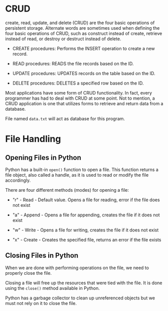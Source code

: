 # **CRUD**

create, read, update, and delete (CRUD) are the four basic operations of persistent storage. Alternate words are sometimes used when defining the four basic operations of CRUD, such as construct instead of create, retrieve instead of read, or destroy or destruct instead of delete.

* CREATE procedures: Performs the INSERT operation to create a new record.

* READ procedures: READS the file records based on the ID.

* UPDATE procedures: UPDATES records on the table based on the ID.

* DELETE procedures: DELETES a specified row based on the ID.

Most applications have some form of CRUD functionality. In fact, every programmer has had to deal with CRUD at some point. Not to mention, a CRUD application is one that utilizes forms to retrieve and return data from a database.

File named `data.txt` will act as database for this program.

# **File Handling**

## Opening Files in Python

Python has a built-in `open()` function to open a file. This function returns a file object, also called a handle, as it is used to read or modify the file accordingly.

There are four different methods (modes) for opening a file:

* "r" - Read - Default value. Opens a file for reading, error if the file does not exist

* "a" - Append - Opens a file for appending, creates the file if it does not exist

* "w" - Write - Opens a file for writing, creates the file if it does not exist

* "x" - Create - Creates the specified file, returns an error if the file exists

## Closing Files in Python

When we are done with performing operations on the file, we need to properly close the file.

Closing a file will free up the resources that were tied with the file. It is done using the `close()` method available in Python.

Python has a garbage collector to clean up unreferenced objects but we must not rely on it to close the file.
